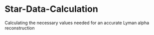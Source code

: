 # Star-Data-Calculation
Calculating the necessary values needed for an accurate Lyman alpha reconstruction
